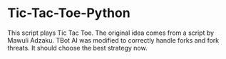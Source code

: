 # Tic-Tac-Toe-Python
This script plays Tic Tac Toe. The original idea comes from a script by Mawuli Adzaku. TBot AI was modified to correctly handle forks and fork threats. It should choose the best strategy now. 


